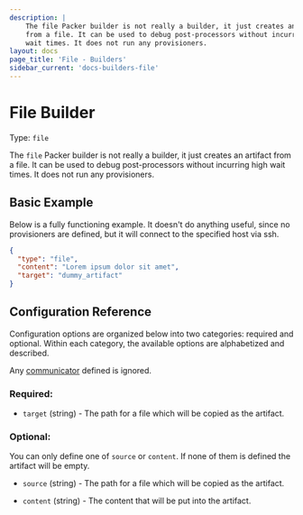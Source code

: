 ```yaml
---
description: |
    The file Packer builder is not really a builder, it just creates an artifact
    from a file. It can be used to debug post-processors without incurring high
    wait times. It does not run any provisioners.
layout: docs
page_title: 'File - Builders'
sidebar_current: 'docs-builders-file'
---
```


# File Builder

Type: `file`

The `file` Packer builder is not really a builder, it just creates an artifact
from a file. It can be used to debug post-processors without incurring high
wait times. It does not run any provisioners.

## Basic Example

Below is a fully functioning example. It doesn't do anything useful, since no
provisioners are defined, but it will connect to the specified host via ssh.

``` json
{
  "type": "file",
  "content": "Lorem ipsum dolor sit amet",
  "target": "dummy_artifact"
}
```

## Configuration Reference

Configuration options are organized below into two categories: required and
optional. Within each category, the available options are alphabetized and
described.

Any [communicator](/docs/templates/communicator.html) defined is ignored.

### Required:

-   `target` (string) - The path for a file which will be copied as the
    artifact.

### Optional:

You can only define one of `source` or `content`. If none of them is
defined the artifact will be empty.

-   `source` (string) - The path for a file which will be copied as the
    artifact.

-   `content` (string) - The content that will be put into the artifact.
